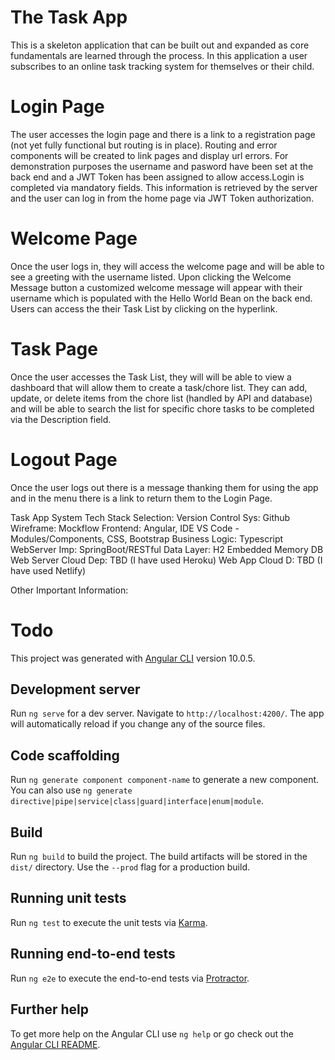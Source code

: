 # The Task App
This is a skeleton application that can be built out and expanded as core fundamentals are learned through the process.  In this application a user subscribes to an online task tracking system for themselves or their child. 

# Login Page
The user accesses the login page and there is a link to a registration page (not yet fully functional but routing is in place).  Routing and error components will be created to link pages and display url errors.  For demonstration purposes the username and pasword have been set at the back end and a JWT Token has been assigned to allow access.Login is completed via mandatory fields.  This information is retrieved by the server and the user can log in from the home page via JWT Token authorization.

# Welcome Page
Once the user logs in, they will access the welcome page and will be able to see a greeting with the username listed.  Upon clicking the Welcome Message button a customized welcome message will appear with their username which is populated with the Hello World Bean on the back end.  Users can access the their Task List by clicking on the hyperlink. 

# Task Page
Once the user accesses the Task List, they will will be able to view a dashboard that will allow them to create a task/chore list.  They can add, update, or delete items from the chore list (handled by API and database) and will be able to search the list for specific chore tasks to be completed via the Description field.  

# Logout Page
Once the user logs out there is a message thanking them for using the app and in the menu there is a link to return them to the Login Page.

Task App System Tech Stack Selection:
Version Control Sys: Github
Wireframe: Mockflow
Frontend: Angular,  IDE VS Code - Modules/Components, CSS, Bootstrap
Business Logic: Typescript
WebServer Imp: SpringBoot/RESTful 
Data Layer: H2 Embedded Memory DB
Web Server Cloud Dep: TBD (I have used Heroku)
Web App Cloud D: TBD (I have used Netlify)

Other Important Information:
# Todo

This project was generated with [Angular CLI](https://github.com/angular/angular-cli) version 10.0.5.

## Development server

Run `ng serve` for a dev server. Navigate to `http://localhost:4200/`. The app will automatically reload if you change any of the source files.

## Code scaffolding

Run `ng generate component component-name` to generate a new component. You can also use `ng generate directive|pipe|service|class|guard|interface|enum|module`.

## Build

Run `ng build` to build the project. The build artifacts will be stored in the `dist/` directory. Use the `--prod` flag for a production build.

## Running unit tests

Run `ng test` to execute the unit tests via [Karma](https://karma-runner.github.io).

## Running end-to-end tests

Run `ng e2e` to execute the end-to-end tests via [Protractor](http://www.protractortest.org/).

## Further help

To get more help on the Angular CLI use `ng help` or go check out the [Angular CLI README](https://github.com/angular/angular-cli/blob/master/README.md).
